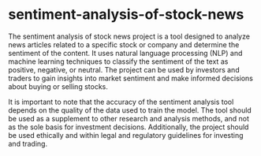 # sentiment-analysis-of-stock-news

The sentiment analysis of stock news project is a tool designed to analyze news articles related to a specific stock or company and determine the sentiment of the content. It uses natural language processing (NLP) and machine learning techniques to classify the sentiment of the text as positive, negative, or neutral. The project can be used by investors and traders to gain insights into market sentiment and make informed decisions about buying or selling stocks.

It is important to note that the accuracy of the sentiment analysis tool depends on the quality of the data used to train the model. The tool should be used as a supplement to other research and analysis methods, and not as the sole basis for investment decisions. Additionally, the project should be used ethically and within legal and regulatory guidelines for investing and trading.
